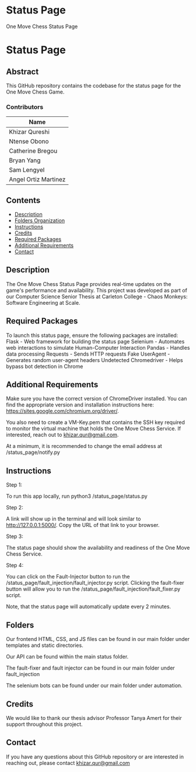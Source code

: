 # Status Page
One Move Chess Status Page

# Status Page

## Abstract

This GitHub repository contains the codebase for the status page for the One Move Chess Game. 


### Contributors

| Name                  | 
| --------------        | 
| Khizar Qureshi        | 
| Ntense Obono          |
| Catherine Bregou      |  
| Bryan Yang            | 
| Sam Lengyel           | 
| Angel Ortiz Martinez  | 



## Contents

- [Description](#description)
- [Folders Organization](#folders)
- [Instructions](#instructions)
- [Credits](#credits)
- [Required Packages](#Required-Packages)
- [Additional Requirements](#Addtional-Requirements)
- [Contact](#Contact)



## Description

The One Move Chess Status Page provides real-time updates on the game's performance and availability. This project was developed as part of our Computer Science Senior Thesis at Carleton College - Chaos Monkeys: Software Engineering at Scale.

## Required Packages
To launch this status page, ensure the following packages are installed: 
Flask - Web framework for building the status page 
Selenium - Automates web interactions to simulate Human-Computer Interaction
Pandas - Handles data processing
Requests - Sends HTTP requests
Fake UserAgent - Generates random user-agent headers
Undetected Chromedriver - Helps bypass bot detection in Chrome

## Additional Requirements
Make sure you have the correct version of ChromeDriver installed. You can find the appropriate version and installation instructions here: https://sites.google.com/chromium.org/driver/.

You also need to create a VM-Key.pem that contains the SSH key required to monitor the virtual machine that holds the One Move Chess Service. If interested, reach out to khizar.qur@gmail.com. 

At a minimum, it is recommended to change the email address at /status_page/notify.py
## Instructions
Step 1:

To run this app locally, run python3 /status_page/status.py

Step 2: 

A link will show up in the terminal and will look similar to http://127.0.0.1:5000/. Copy the URL of that link to your browser.

Step 3: 

The status page should show the availability and readiness of the One Move Chess Service.

Step 4:

You can click on the Fault-Injector button to run the /status_page/fault_injection/fault_injector.py script. Clicking the fault-fixer button will allow you to run the /status_page/fault_injection/fault_fixer.py script. 

Note, that the status page will automatically update every 2 minutes. 
## Folders
Our frontend HTML, CSS, and JS files can be found in our main folder under templates and static directories. 

Our API can be found within the main status folder. 

The fault-fixer and fault injector can be found in our main folder under fault_injection

The selenium bots can be found under our main folder under automation.

## Credits
We would like to thank our thesis advisor Professor Tanya Amert for their support throughout this project. 

## Contact
If you have any questions about this GitHub repository or are interested in reaching out, please contact khizar.qur@gmail.com
